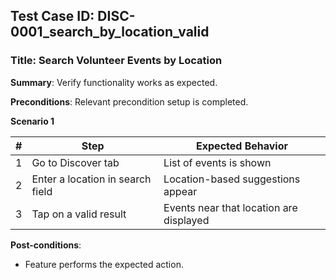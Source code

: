 ## Test Case ID: DISC-0001_search_by_location_valid
### Title: Search Volunteer Events by Location
**Summary**: Verify functionality works as expected.

**Preconditions**: Relevant precondition setup is completed.

**Scenario 1**

| # | Step                                | Expected Behavior                                       |
|---|-------------------------------------|---------------------------------------------------------|
| 1 | Go to Discover tab                  | List of events is shown                                |
| 2 | Enter a location in search field    | Location-based suggestions appear                      |
| 3 | Tap on a valid result               | Events near that location are displayed                |



**Post-conditions**:
- Feature performs the expected action.
